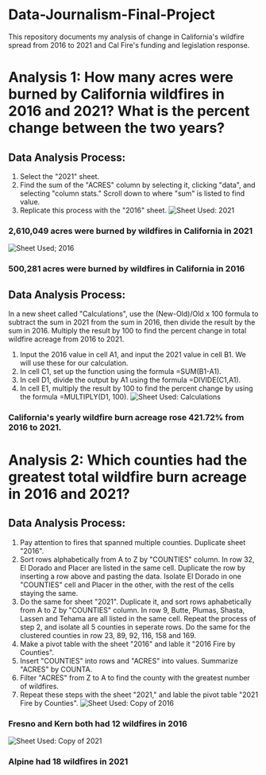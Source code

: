 # Data-Journalism-Final-Project
This repository documents my analysis of change in California's wildfire spread from 2016 to 2021 and Cal Fire's funding and legislation response.
# Analysis 1: How many acres were burned by California wildfires in 2016 and 2021? What is the percent change between the two years?
## Data Analysis Process: 
1) Select the "2021" sheet.
2) Find the sum of the "ACRES" column by selecting it, clicking "data", and selecting "column stats." Scroll down to where "sum" is listed to find value.
3) Replicate this process with the "2016" sheet.
![Sheet Used: 2021](https://user-images.githubusercontent.com/109619716/183370110-8155d6a1-f98f-4f9f-b070-87b2ef294efa.png)
### 2,610,049 acres were burned by wildfires in California in 2021

![Sheet Used; 2016](https://user-images.githubusercontent.com/109619716/183372881-33c9ba6f-3a03-466b-8e70-745327405d40.png)
### 500,281 acres were burned by wildfires in California in 2016

## Data Analysis Process:
In a new sheet called "Calculations", use the (New-Old)/Old x 100 formula to subtract the sum in 2021 from the sum in 2016, then divide the result by the sum in 2016. Multiply the result by 100 to find the percent change in total wildfire acreage from 2016 to 2021.
1) Input the 2016 value in cell A1, and input the 2021 value in cell B1. We will use these for our calculation.
2) In cell C1, set up the function using the formula =SUM(B1-A1).
3) In cell D1, divide the output by A1 using the formula =DIVIDE(C1,A1).
4) In cell E1, multiply the result by 100 to find the percent change by using the formula =MULTIPLY(D1, 100).
![Sheet Used: Calculations](https://user-images.githubusercontent.com/109619716/183372744-5de74448-7154-4f9f-af3f-d6432ed42697.png)
### California's yearly wildfire burn acreage rose 421.72% from 2016 to 2021.


# Analysis 2: Which counties had the greatest total wildfire burn acreage in 2016 and 2021?
## Data Analysis Process: 
1) Pay attention to fires that spanned multiple counties. Duplicate sheet "2016".
2) Sort rows alphabetically from A to Z by "COUNTIES" column. In row 32, El Dorado and Placer are listed in the same cell. Duplicate the row by inserting a row above and pasting the data. Isolate El Dorado in one "COUNTIES" cell and Placer in the other, with the rest of the cells staying the same.
3) Do the same for sheet "2021". Duplicate it, and sort rows aphabetically from A to Z by "COUNTIES" column. In row 9, Butte, Plumas, Shasta, Lassen and Tehama are all listed in the same cell. Repeat the process of step 2, and isolate all 5 counties in seperate rows. Do the same for the clustered counties in row 23, 89, 92, 116, 158 and 169.
4) Make a pivot table with the sheet "2016" and lable it "2016 Fire by Counties".
5) Insert "COUNTIES" into rows and "ACRES" into values. Summarize "ACRES" by COUNTA.
6) Filter "ACRES" from Z to A to find the county with the greatest number of wildfires.
7) Repeat these steps with the sheet "2021," and lable the pivot table "2021 Fire by Counties".
![Sheet Used: Copy of 2016](https://user-images.githubusercontent.com/109619716/183381227-030e470f-834e-43db-9469-43a1ae559002.png)
### Fresno and Kern both had 12 wildfires in 2016


![Sheet Used: Copy of 2021](https://user-images.githubusercontent.com/109619716/183383092-c66f95b4-180c-41ad-90f3-51bdbf81e3d1.png)
### Alpine had 18 wildfires in 2021

